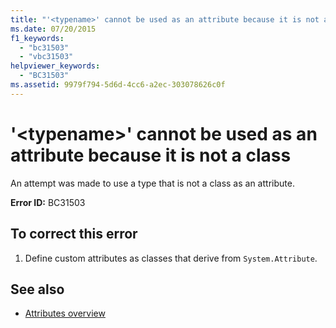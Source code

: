 ```yaml
---
title: "'<typename>' cannot be used as an attribute because it is not a class"
ms.date: 07/20/2015
f1_keywords: 
  - "bc31503"
  - "vbc31503"
helpviewer_keywords: 
  - "BC31503"
ms.assetid: 9979f794-5d6d-4cc6-a2ec-303078626c0f
---
```

# '\<typename>' cannot be used as an attribute because it is not a class
An attempt was made to use a type that is not a class as an attribute.  
  
 **Error ID:** BC31503  
  
## To correct this error  
  
1. Define custom attributes as classes that derive from `System.Attribute`.  
  
## See also

- [Attributes overview](../programming-guide/concepts/attributes/index.md)
